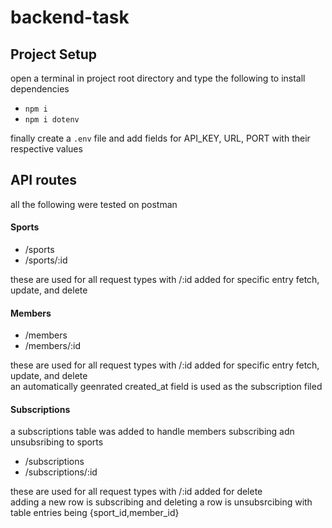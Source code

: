 # backend-task

## Project Setup
open a terminal in project root directory and type the following to install dependencies
- ```npm i```
- ```npm i dotenv```

 finally create a ```.env``` file and add fields for API_KEY, URL, PORT with their respective values

## API  routes
all the following were tested on postman

#### Sports
- /sports
- /sports/:id

these are used for all request types with /:id added for specific entry fetch, update, and delete  

#### Members
- /members
- /members/:id

these are used for all request types with /:id added for specific entry fetch, update, and delete  
an automatically geenrated created_at field is used as the subscription filed

#### Subscriptions
a subscriptions table was added to handle members subscribing adn unsubsribing to sports
- /subscriptions
- /subscriptions/:id

these are used for all request types with /:id added for delete  
adding a new row is subscribing and deleting a row is unsubsrcibing with table entries being {sport_id,member_id}
